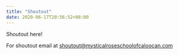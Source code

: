 ```yaml
---
title: "Shoutout"
date: 2020-06-17T20:56:52+08:00
---
```


Shoutout here!

For shoutout email at shoutout@mysticalroseschoolofcaloocan.com